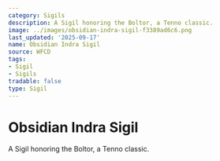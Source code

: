 ```yaml
---
category: Sigils
description: A Sigil honoring the Boltor, a Tenno classic.
image: ../images/obsidian-indra-sigil-f3389ad6c6.png
last_updated: '2025-09-17'
name: Obsidian Indra Sigil
source: WFCD
tags:
- Sigil
- Sigils
tradable: false
type: Sigil
---
```


# Obsidian Indra Sigil

A Sigil honoring the Boltor, a Tenno classic.

